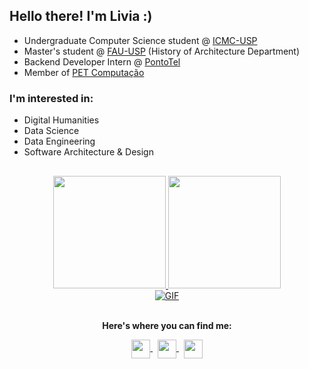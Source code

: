 <!--
**liviaruegger/liviaruegger** is a ✨ _special_ ✨ repository because its `README.md` (this file) appears on your GitHub profile.

Here are some ideas to get you started:

- 🔭 I’m currently working on ...
- 🌱 I’m currently learning ...
- 👯 I’m looking to collaborate on ...
- 🤔 I’m looking for help with ...
- 💬 Ask me about ...
- 📫 How to reach me: ...
- 😄 Pronouns: ...
- ⚡ Fun fact: ...
-->


## Hello there! I'm Livia :)

- Undergraduate Computer Science student @ [ICMC-USP](https://www.icmc.usp.br/)
- Master's student @ [FAU-USP](https://www.fau.usp.br/) (History of Architecture Department)
- Backend Developer Intern @ [PontoTel](https://www.pontotel.com.br/)
- Member of [PET Computação](https://github.com/pet-comp)

### I'm interested in:

- Digital Humanities
- Data Science
- Data Engineering
- Software Architecture & Design


##


<div>
  <div align="center">
  <a href="https://github.com/anuraghazra/github-readme-stats">
    <img height="180em" src="https://github-readme-stats.vercel.app/api?username=liviaruegger&show_icons=true&theme=bear&include_all_commits=true&count_private=true"/>
    <img height="180em" src="https://github-readme-stats.vercel.app/api/top-langs/?username=liviaruegger&langs_count=6&theme=bear&layout=compact&hide=jupyter%20notebook,tex"/>
  </a>
</div>


<div>
  <div align="center">
  <a href="https://liviaruegger.itch.io/">
    <img align="center" alt="GIF" src="https://media.giphy.com/media/UCHPsSNwXTN9RvPKpj/giphy.gif"/>
  </a>
</div>


<div>
  <div align="center">
  <p><br><strong>Here's where you can find me:</strong></p>
  <a href="https://www.linkedin.com/in/liviaruegger/">
    <img align="center" src="https://cdn.jsdelivr.net/npm/simple-icons@v3/icons/linkedin.svg" width="30" height="30"/>
  </a>
  &nbsp
  <a href="https://liviaruegger.itch.io/">
    <img align="center" src="https://cdn.jsdelivr.net/npm/simple-icons@3.13.0/icons/itch-dot-io.svg" width="30" height="30"/>
  </a>
  &nbsp
  <a href="https://t.me/liviaruegger">
    <img align="center" src="https://cdn.jsdelivr.net/npm/simple-icons@3.13.0/icons/telegram.svg" width="30" height="30"/>
   </a>
</div>

